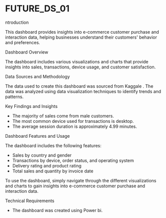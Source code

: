 # FUTURE_DS_01
ntroduction

This dashboard provides insights into e-commerce customer purchase and interaction data, helping businesses understand their customers' behavior and preferences.

Dashboard Overview

The dashboard includes various visualizations and charts that provide insights into sales, transactions, device usage, and customer satisfaction.

Data Sources and Methodology

The data used to create this dashboard was sourced from Kaggale . The data was analyzed using data visualization techniques to identify trends and patterns.

Key Findings and Insights

- The majority of sales come from male customers.
- The most common device used for transactions is desktop.
- The average session duration is approximately 4.99 minutes.

Dashboard Features and Usage

The dashboard includes the following features:

- Sales by country and gender
- Transactions by device, order status, and operating system
- Delivery rating and product rating
- Total sales and quantity by invoice date

To use the dashboard, simply navigate through the different visualizations and charts to gain insights into e-commerce customer purchase and interaction data.

Technical Requirements

- The dashboard was created using Power bi.
